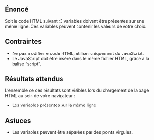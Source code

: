## Énoncé

Soit le code HTML suivant :3 variables doivent être présentes sur une même ligne. Ces variables peuvent contenir les valeurs de votre choix.

## Contraintes

- Ne pas modifier le code HTML, utiliser uniquement du JavaScript.
- Le JavaScript doit être inséré dans le même fichier HTML, grâce à la balise “script”.

## Résultats attendus

L’ensemble de ces résultats sont visibles lors du chargement de la page HTML au sein de votre navigateur :

- Les variables présentes sur la même ligne 

## Astuces

- Les variables peuvent être séparées par des points virgules.